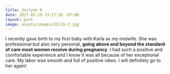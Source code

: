 ```yaml
---
title: Joclynn K
date: 2017-02-19 13:17:26 -07:00
layout: post
image: assets/images/15/15-2.jpg
---
```


I recently gave birth to my first baby with Karla as my midwife. She was professional but also very personal, **going above and beyond the standard of care most women receive during pregnancy**. I had such a positive and comfortable experience and I know it was all because of her exceptional care. My labor was smooth and full of positive vibes. I will definitely go to her again!
